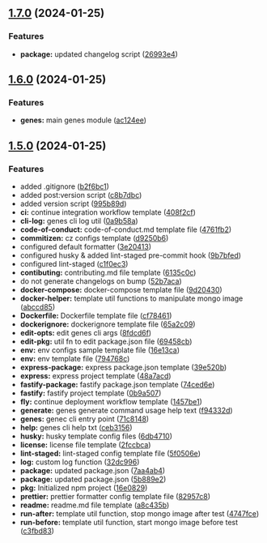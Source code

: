## [1.7.0](https://github.com/zhid0399123/genes/compare/1.6.0...1.7.0) (2024-01-25)


### Features

* **package:** updated changelog script ([26993e4](https://github.com/zhid0399123/genes/commit/26993e44b6a80608571c150b5776999e34d208dc))

## [1.6.0](https://github.com/zhid0399123/genes/compare/1.5.0...1.6.0) (2024-01-25)


### Features

* **genes:** main genes module ([ac124ee](https://github.com/zhid0399123/genes/commit/ac124eebbe4db9eba343a5e8e3f6f67c4ad48a74))

## [1.5.0](https://github.com/zhid0399123/genes/compare/16e082923d9e18afb8edf7ce6743002ee91bd511...1.5.0) (2024-01-25)


### Features

* added .gitignore ([b2f6bc1](https://github.com/zhid0399123/genes/commit/b2f6bc1b2bd7850e673e9ea312b6cced342c0cf1))
* added post:version script ([c8b7dbc](https://github.com/zhid0399123/genes/commit/c8b7dbc9b69c1da6d748c9da528f5ed42cd4f765))
* added version script ([995b89d](https://github.com/zhid0399123/genes/commit/995b89d9e02856f77774357b39da327b8c909f6f))
* **ci:** continue integration workflow template ([408f2cf](https://github.com/zhid0399123/genes/commit/408f2cf898ff56c9c69d55cbfe75bbab815dcfca))
* **cli-log:** genes cli log util ([0a9b58a](https://github.com/zhid0399123/genes/commit/0a9b58af67d3f53b3477a2f0778f8b735b152e42))
* **code-of-conduct:** code-of-conduct.md template file ([4761fb2](https://github.com/zhid0399123/genes/commit/4761fb2e7d22caaca5472674a622c606920295dc))
* **commitizen:** cz configs template ([d9250b6](https://github.com/zhid0399123/genes/commit/d9250b649e9f1b50d9e69c397d9ced88b92573da))
* configured default formatter ([3e20413](https://github.com/zhid0399123/genes/commit/3e20413db0cfa7d0f2b5273b42335fd6b8f712cb))
* configured husky & added lint-staged pre-commit hook ([9b7bfed](https://github.com/zhid0399123/genes/commit/9b7bfedc9d57b2fc5a50906eb49752034d5e1251))
* configured lint-staged ([c1f0ec3](https://github.com/zhid0399123/genes/commit/c1f0ec33183172881b6dae442b4762d9e0104680))
* **contibuting:** contributing.md file template ([6135c0c](https://github.com/zhid0399123/genes/commit/6135c0c04b2228df90412017c8a6c88862660779))
* do not generate changelogs on bump ([52b7aca](https://github.com/zhid0399123/genes/commit/52b7acabff07583546d769c0d5d2167997803417))
* **docker-compose:** docker-compose template file ([9d20430](https://github.com/zhid0399123/genes/commit/9d204304c700c48c75f3c2981e9071a6eba7b691))
* **docker-helper:** template util functions to manipulate mongo image ([abccd85](https://github.com/zhid0399123/genes/commit/abccd859d5d0b7717a056a61dfd489bbc3e53abb))
* **Dockerfile:** Dockerfile template file ([cf78461](https://github.com/zhid0399123/genes/commit/cf7846105a9d06cff4c6fc0623e287f1e8c56463))
* **dockerignore:** dockerignore template file ([65a2c09](https://github.com/zhid0399123/genes/commit/65a2c094370e2d5be9c53c9b3990b82db3fc9a37))
* **edit-opts:** edit genes cli args ([8fdcd6f](https://github.com/zhid0399123/genes/commit/8fdcd6f957d6cd017a0946192c9b3969afadcb26))
* **edit-pkg:** util fn to edit package.json file ([69458cb](https://github.com/zhid0399123/genes/commit/69458cb447cf601feb0c843d0c2c4989c10125dd))
* **env:** env configs sample template file ([16e13ca](https://github.com/zhid0399123/genes/commit/16e13caa4bc5937f3692644fb0a4c462dfc1cc51))
* **env:** env template file ([794768c](https://github.com/zhid0399123/genes/commit/794768c44be60acd2a84ddaf672d5125766c37a4))
* **express-package:** express package.json template ([39e520b](https://github.com/zhid0399123/genes/commit/39e520be15901844a0cf2d9ccb86a638515ac431))
* **express:** express project template ([48a7acd](https://github.com/zhid0399123/genes/commit/48a7acd6d11e08c516e890912a930e8d4f53879b))
* **fastify-package:** fastify package.json template ([74ced6e](https://github.com/zhid0399123/genes/commit/74ced6ef6a9a45073d45582fd39a829973f325f8))
* **fastify:** fastify project template ([0b9a507](https://github.com/zhid0399123/genes/commit/0b9a507a3e639722c3e2b81f095f62cfad5a6282))
* **fly:** continue deployment workflow template ([1457be1](https://github.com/zhid0399123/genes/commit/1457be1c6ea3abc186cc6d064d7e1e5154608928))
* **generate:** genes generate command usage help text ([f94332d](https://github.com/zhid0399123/genes/commit/f94332d02e2abb369bec4e055c3e77357a3f107d))
* **genes:** genec cli entry point ([71c8148](https://github.com/zhid0399123/genes/commit/71c8148c82e7e612d3c5b425c1e5e71f0cb7845f))
* **help:** genes cli help txt ([ceb3156](https://github.com/zhid0399123/genes/commit/ceb31560c2958fe371fb4b2210f94c9eef04d9fe))
* **husky:** husky template config files ([6db4710](https://github.com/zhid0399123/genes/commit/6db47100424c6ea036dcf9faa5d54cb96e657110))
* **license:** license file template ([2fccbca](https://github.com/zhid0399123/genes/commit/2fccbcab994dd9a34ebb3f17d5e3e84a7654148b))
* **lint-staged:** lint-staged config template file ([5f0506e](https://github.com/zhid0399123/genes/commit/5f0506ea448cb2ef90c47dc78a823033feedad29))
* **log:** custom log function ([32dc996](https://github.com/zhid0399123/genes/commit/32dc996999b490fd16e9a6d5e47d3ead8e73f620))
* **package:** updated package.json ([7aa4ab4](https://github.com/zhid0399123/genes/commit/7aa4ab43a66a952b3bedcf0dade7813bd31ab041))
* **package:** updated package.json ([5b889e2](https://github.com/zhid0399123/genes/commit/5b889e26a98c258ab811c289232a4115ab80a76b))
* **pkg:** Initialized npm project ([16e0829](https://github.com/zhid0399123/genes/commit/16e082923d9e18afb8edf7ce6743002ee91bd511))
* **prettier:** prettier formatter config template file ([82957c8](https://github.com/zhid0399123/genes/commit/82957c8f4c053e7244b3998a703c1d2f85396164))
* **readme:** readme.md file template ([a8c435b](https://github.com/zhid0399123/genes/commit/a8c435b75b9000b69c66ae0ad2e5b231762bb86f))
* **run-after:** template util function, stop mongo image after test ([4747fce](https://github.com/zhid0399123/genes/commit/4747fce2ad235513ff028ce2933886ea6d6b7d3f))
* **run-before:** template util function, start mongo image before test ([c3fbd83](https://github.com/zhid0399123/genes/commit/c3fbd830098c152ba88a33c087147eef677ed962))


